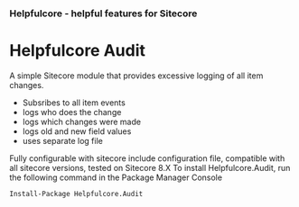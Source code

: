 ### Helpfulcore - helpful features for Sitecore
# Helpfulcore Audit
A simple Sitecore module that provides excessive logging of all item changes.
- Subsribes to all item events
- logs who does the change
- logs which changes were made
- logs old and new field values
- uses separate log file

Fully configurable with sitecore include configuration file, compatible with all sitecore versions, tested on Sitecore 8.X
To install Helpfulcore.Audit, run the following command in the Package Manager Console

`Install-Package Helpfulcore.Audit`
